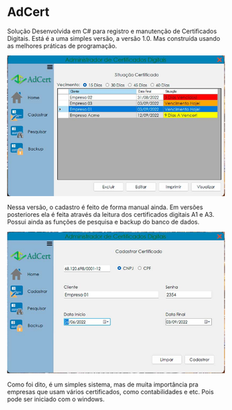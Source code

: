 # AdCert
Solução Desenvolvida em C# para registro e manutenção de Certificados Digitais. 
Está é a uma simples versão, a versão 1.0. Mas construída usando as melhores práticas de programação.

![alt text](imagens/telainicial.jpg)

Nessa versão, o cadastro é feito de forma manual ainda. Em versões posteriores ela é feita através da leitura dos certificados digitais A1 e A3.
Possui ainda as funções de pesquisa e backup do banco de dados.

![alt text](imagens/cadastro.jpg)

Como foi dito, é um simples sistema, mas de muita importância pra empresas que usam vários certificados, como contabilidades e etc.
Pois pode ser iniciado com o windows.


